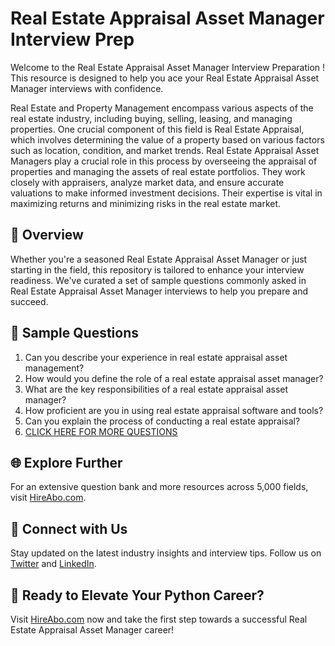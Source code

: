 # Real Estate Appraisal Asset Manager Interview Prep

Welcome to the Real Estate Appraisal Asset Manager Interview Preparation ! This resource is designed to help you ace your Real Estate Appraisal Asset Manager interviews with confidence.

Real Estate and Property Management encompass various aspects of the real estate industry, including buying, selling, leasing, and managing properties. One crucial component of this field is Real Estate Appraisal, which involves determining the value of a property based on various factors such as location, condition, and market trends. Real Estate Appraisal Asset Managers play a crucial role in this process by overseeing the appraisal of properties and managing the assets of real estate portfolios. They work closely with appraisers, analyze market data, and ensure accurate valuations to make informed investment decisions. Their expertise is vital in maximizing returns and minimizing risks in the real estate market.

## 🚀 Overview

Whether you're a seasoned Real Estate Appraisal Asset Manager or just starting in the field, this repository is tailored to enhance your interview readiness. We've curated a set of sample questions commonly asked in Real Estate Appraisal Asset Manager interviews to help you prepare and succeed.

## 📝 Sample Questions

1. Can you describe your experience in real estate appraisal asset management?
2. How would you define the role of a real estate appraisal asset manager?
3. What are the key responsibilities of a real estate appraisal asset manager?
4. How proficient are you in using real estate appraisal software and tools?
5. Can you explain the process of conducting a real estate appraisal?
6. [CLICK HERE FOR MORE QUESTIONS](https://hireabo.com/job/21_2_17/Real%20Estate%20Appraisal%20Asset%20Manager)

## 🌐 Explore Further

For an extensive question bank and more resources across 5,000 fields, visit [HireAbo.com](https://www.hireabo.com).

## 📱 Connect with Us

Stay updated on the latest industry insights and interview tips. Follow us on [Twitter](https://twitter.com/hireabo) and [LinkedIn](https://www.linkedin.com/in/hire-abo-3609972a8/).

## 🚀 Ready to Elevate Your Python Career?

Visit [HireAbo.com](https://www.hireabo.com) now and take the first step towards a successful Real Estate Appraisal Asset Manager career!
